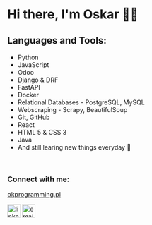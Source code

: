 # Hi there, I'm Oskar 👋🤓
## Languages and Tools:
- Python
- JavaScript
- Odoo
- Django & DRF
- FastAPI
- Docker
- Relational Databases - PostgreSQL, MySQL
- Webscraping - Scrapy, BeautifulSoup
- Git, GitHub
- React 
- HTML 5 & CSS 3
- Java
- And still learing new things everyday 🦦

<br/>

### Connect with me:

[okprogramming.pl](https://okprogramming.pl/)

[<img align="left" alt="linkedin logo | LinkedIn" width="30px" src="https://cdn.jsdelivr.net/npm/simple-icons@v3/icons/linkedin.svg" />][linkedin]
[<img align="left" alt="email icon | Mail" width="30px" src="https://cdn.jsdelivr.net/npm/simple-icons@3.7.0/icons/mail-dot-ru.svg" />][mail]

[linkedin]: https://www.linkedin.com/in/oskar-kosobucki-59872b191/
[mail]: mailto:os.kosobucki@gmail.com


